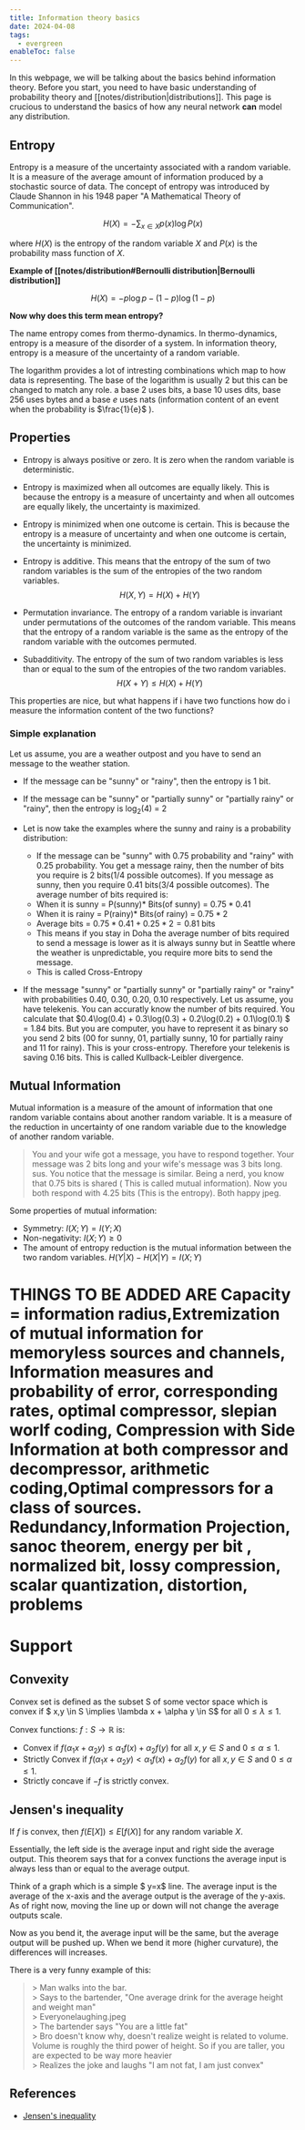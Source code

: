 ```yaml
---
title: Information theory basics
date: 2024-04-08
tags:
  - evergreen
enableToc: false
---
```


In this webpage, we will be talking about the basics behind information theory. Before you start, you need to have basic understanding of probability theory and [[notes/distribution|distributions]]. This page is crucious to understand the basics of how any neural network **can** model any distribution.


## Entropy

Entropy is a measure of the uncertainty associated with a random variable. It is a measure of the average amount of information produced by a stochastic source of data. The concept of entropy was introduced by Claude Shannon in his 1948 paper "A Mathematical Theory of Communication".

$$ H(X) = - \sum_{x \in X} p(x) \log P(x) $$

where $H(X)$ is the entropy of the random variable $X$ and $P(x)$ is the probability mass function of $X$.

**Example of [[notes/distribution#Bernoulli distribution|Bernoulli distribution]]**

$$ H(X) = - p \log p - (1-p) \log (1-p) $$

**Now why does this term mean entropy?**

The name entropy comes from thermo-dynamics. In thermo-dynamics, entropy is a measure of the disorder of a system. In information theory, entropy is a measure of the uncertainty of a random variable. 

The logarithm provides a lot of intresting combinations which map to how data is representing. The base of the logarithm is usually 2 but this can be changed to match any role. a base 2 uses bits, a base 10 uses dits, base 256 uses bytes and a base $e$ uses nats (information content of an event when the probability is $\frac{1}{e}$ ).

## Properties

* Entropy is always positive or zero. It is zero when the random variable is deterministic.

* Entropy is maximized when all outcomes are equally likely. This is because the entropy is a measure of uncertainty and when all outcomes are equally likely, the uncertainty is maximized.

* Entropy is minimized when one outcome is certain. This is because the entropy is a measure of uncertainty and when one outcome is certain, the uncertainty is minimized.

* Entropy is additive. This means that the entropy of the sum of two random variables is the sum of the entropies of the two random variables. $$ H(X,Y) = H(X) + H(Y) $$

* Permutation invariance. The entropy of a random variable is invariant under permutations of the outcomes of the random variable. This means that the entropy of a random variable is the same as the entropy of the random variable with the outcomes permuted.

* Subadditivity. The entropy of the sum of two random variables is less than or equal to the sum of the entropies of the two random variables. $$ H(X+Y) \leq H(X) + H(Y) $$

This properties are nice, but what happens if i have two functions how do i measure the information content of the two functions? 

### Simple explanation 

Let us assume, you are a weather outpost and you have to send an message to the weather station. 

* If the message can be "sunny" or "rainy", then the entropy is 1 bit.
* If the message can be "sunny" or "partially sunny" or "partially rainy" or "rainy", then the entropy is $\log_2(4)$ = 2
* Let is now take the examples where the sunny and rainy is a probability distribution:
    * If the message can be "sunny" with 0.75 probability and "rainy" with 0.25 probability. You get a message rainy, then the number of bits you require is 2 bits(1/4 possible outcomes). If you message as sunny, then you require 0.41 bits(3/4 possible outcomes). The average number of bits required is:
     * When it is sunny = P(sunny)* Bits(of sunny) =  $0.75 * 0.41$
     * When it is rainy = P(rainy)* Bits(of rainy) =  $0.75 * 2$
     * Average bits = $0.75 * 0.41 + 0.25 * 2 = 0.81$ bits
     * This means if you stay in Doha the average number of bits required to send a message is lower as it is always sunny but in Seattle where the weather is unpredictable, you require more bits to send the message.
     * This is called Cross-Entropy

* If the message "sunny" or "partially sunny" or "partially rainy" or "rainy" with probabilities 0.40, 0.30, 0.20, 0.10 respectively. Let us assume, you have telekenis. You can accuratly know the number of bits required. You calculate that $0.4\log(0.4) + 0.3\log(0.3) + 0.2\log(0.2) + 0.1\log(0.1) $ = 1.84 bits. But you are computer, you have to represent it as binary so you send 2 bits (00 for sunny, 01, partially sunny, 10 for partially rainy and 11 for rainy). This is your cross-entropy. Therefore your telekenis is saving 0.16 bits. This is called Kullback-Leibler divergence.
    

## Mutual Information

Mutual information is a measure of the amount of information that one random variable contains about another random variable. It is a measure of the reduction in uncertainty of one random variable due to the knowledge of another random variable.

> You and your wife got a message, you have to respond together. Your message was 2 bits long and your wife's message was 3 bits long. sus. You notice that the message is similar. Being a nerd, you know that 0.75 bits is shared ( This is called mutual information). Now you both respond with 4.25 bits (This is the entropy). Both happy jpeg.

Some properties of mutual information:
* Symmetry: $I(X;Y) = I(Y;X)$
* Non-negativity: $I(X;Y) \geq 0$
* The amount of entropy reduction is the mutual information between the two random variables. $H(Y|X) - H(X|Y) = I(X;Y)$

# THINGS TO BE ADDED ARE  Capacity = information radius,Extremization of mutual information for memoryless sources and channels, Information measures and probability of error, corresponding rates, optimal compressor, slepian worlf coding,  Compression with Side Information at both compressor and decompressor, arithmetic coding,Optimal compressors for a class of sources. Redundancy,Information Projection, sanoc theorem, energy per bit , normalized bit, lossy compression, scalar quantization, distortion, problems 

# Support 

## Convexity 

Convex set is defined as the subset S of some vector space which is convex if $ x,y \in S \implies \lambda x + \alpha y \in S$ for all $0 \leq \lambda \leq 1$.

Convex functions: $f : S \to \mathbb{R}$ is:
* Convex if $f(\alpha_1 x + \alpha_2 y) \leq \alpha_1 f(x) + \alpha_2 f(y)$ for all $x,y \in S$ and $0 \leq \alpha \leq 1$.
* Strictly Convex if $f(\alpha_1 x + \alpha_2 y) < \alpha_1 f(x) + \alpha_2 f(y)$ for all $x,y \in S$ and $0 \leq \alpha \leq 1$.
* Strictly concave if $-f$ is strictly convex.


## Jensen's inequality

If $f$ is convex, then $f(E[X]) \leq E[f(X)]$ for any random variable $X$.

Essentially, the left side is the average input and right side the average output. This theorem says that for a convex functions the average input is always less than or equal to the average output.

Think of a graph which is a simple $ y=x$ line. The average input is the average of the x-axis and the average output is the average of the y-axis. As of right now, moving the line up or down will not change the average outputs scale.

Now as you bend it, the average input will be the same, but the average output will be pushed up. When we bend it more (higher curvature), the differences will increases.

There is a very funny example of this:

> \> Man walks into the bar. \
> \> Says to the bartender, "One average drink for the average height and weight man" \
> \> Everyonelaughing.jpeg \
> \> The bartender says "You are a little fat" \
> \> Bro doesn't know why, doesn't realize weight is related to volume. Volume is roughly the third power of height. So if you are taller, you are expected to be way more heavier \
> \> Realizes the joke and laughs "I am not fat, I am just convex" 

## References

* [Jensen's inequality](https://truetheta.io/concepts/machine-learning-and-other-topics/jensens-inequality/)